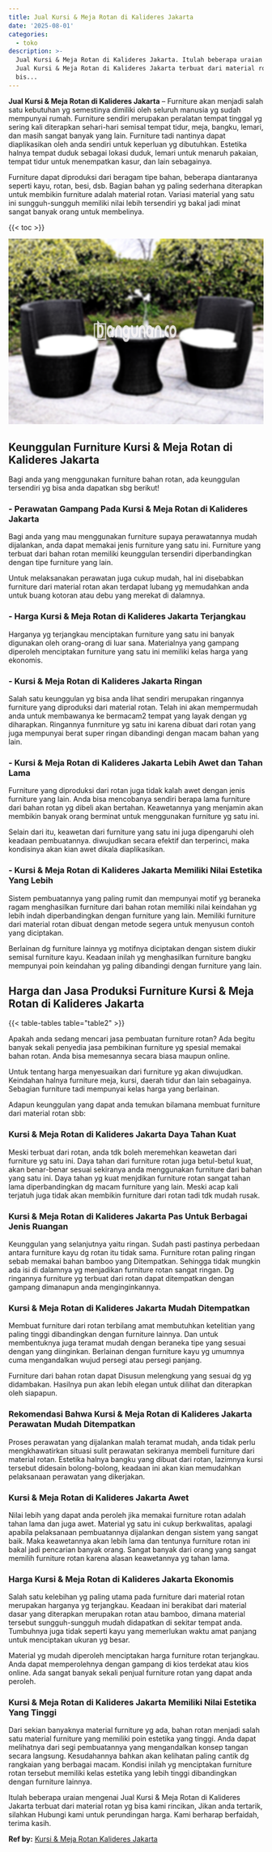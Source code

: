 ```yaml
---
title: Jual Kursi & Meja Rotan di Kalideres Jakarta
date: '2025-08-01'
categories:
  - toko
description: >-
  Jual Kursi & Meja Rotan di Kalideres Jakarta. Itulah beberapa uraian mengenai
  Jual Kursi & Meja Rotan di Kalideres Jakarta terbuat dari material rotan yg
  bis...
---
```


**Jual Kursi & Meja Rotan di Kalideres Jakarta** – Furniture akan menjadi salah satu kebutuhan yg semestinya dimiliki oleh seluruh manusia yg sudah mempunyai rumah. Furniture sendiri merupakan peralatan tempat tinggal yg sering kali diterapkan sehari-hari semisal tempat tidur, meja, bangku, lemari, dan masih sangat banyak yang lain. Furniture tadi nantinya dapat diaplikasikan oleh anda sendiri untuk keperluan yg dibutuhkan. Estetika halnya tempat duduk sebagai lokasi duduk, lemari untuk menaruh pakaian, tempat tidur untuk menempatkan kasur, dan lain sebagainya.

Furniture dapat diproduksi dari beragam tipe bahan, beberapa diantaranya seperti kayu, rotan, besi, dsb. Bagian bahan yg paling sederhana diterapkan untuk membikin furniture adalah material rotan. Variasi material yang satu ini sungguh-sungguh memiliki nilai lebih tersendiri yg bakal jadi minat sangat banyak orang untuk membelinya.

{{< toc >}}

![Jual Kursi & Meja Rotan di Kalideres Jakarta](/images/kursi-meja-rotan-murah51.png)

## Keunggulan Furniture Kursi & Meja Rotan di Kalideres Jakarta

Bagi anda yang menggunakan furniture bahan rotan, ada keunggulan tersendiri yg bisa anda dapatkan sbg berikut!

### \- Perawatan Gampang Pada Kursi & Meja Rotan di Kalideres Jakarta

Bagi anda yang mau menggunakan furniture supaya perawatannya mudah dijalankan, anda dapat memakai jenis furniture yang satu ini. Furniture yang terbuat dari bahan rotan memiliki keunggulan tersendiri diperbandingkan dengan tipe furniture yang lain.

Untuk melaksanakan perawatan juga cukup mudah, hal ini disebabkan furniture dari material rotan akan terdapat lubang yg memudahkan anda untuk buang kotoran atau debu yang merekat di dalamnya.

### \- Harga Kursi & Meja Rotan di Kalideres Jakarta Terjangkau

Harganya yg terjangkau menciptakan furniture yang satu ini banyak digunakan oleh orang-orang di luar sana. Materialnya yang gampang diperoleh menciptakan furniture yang satu ini memiliki kelas harga yang ekonomis.

### \- Kursi & Meja Rotan di Kalideres Jakarta Ringan

Salah satu keunggulan yg bisa anda lihat sendiri merupakan ringannya furniture yang diproduksi dari material rotan. Telah ini akan mempermudah anda untuk membawanya ke bermacam2 tempat yang layak dengan yg diharapkan. Ringannya funrniture yg satu ini karena dibuat dari rotan yang juga mempunyai berat super ringan dibandingi dengan macam bahan yang lain.

### \- Kursi & Meja Rotan di Kalideres Jakarta Lebih Awet dan Tahan Lama

Furniture yang diproduksi dari rotan juga tidak kalah awet dengan jenis furniture yang lain. Anda bisa mencobanya sendiri berapa lama furniture dari bahan rotan yg dibeli akan bertahan. Keawetannya yang menjamin akan membikin banyak orang berminat untuk menggunakan furniture yg satu ini.

Selain dari itu, keawetan dari furniture yang satu ini juga dipengaruhi oleh keadaan pembuatannya. diwujudkan secara efektif dan terperinci, maka kondisinya akan kian awet dikala diaplikasikan.

### \- Kursi & Meja Rotan di Kalideres Jakarta Memiliki Nilai Estetika Yang Lebih

Sistem pembuatannya yang paling rumit dan mempunyai motif yg beraneka ragam menghasilkan furniture dari bahan rotan memiliki nilai keindahan yg lebih indah diperbandingkan dengan furniture yang lain. Memiliki furniture dari material rotan dibuat dengan metode segera untuk menyusun contoh yang diciptakan.

Berlainan dg furniture lainnya yg motifnya diciptakan dengan sistem diukir semisal furniture kayu. Keadaan inilah yg menghasilkan furniture bangku mempunyai poin keindahan yg paling dibandingi dengan furniture yang lain.

## Harga dan Jasa Produksi Furniture Kursi & Meja Rotan di Kalideres Jakarta

{{< table-tables table="table2" >}}

Apakah anda sedang mencari jasa pembuatan furniture rotan? Ada begitu banyak sekali penyedia jasa pembikinan furniture yg spesial memakai bahan rotan. Anda bisa memesannya secara biasa maupun online.

Untuk tentang harga menyesuaikan dari furniture yg akan diwujudkan. Keindahan halnya furniture meja, kursi, daerah tidur dan lain sebagainya. Sebagian furniture tadi mempunyai kelas harga yang berlainan.

Adapun keunggulan yang dapat anda temukan bilamana membuat furniture dari material rotan sbb:

### Kursi & Meja Rotan di Kalideres Jakarta Daya Tahan Kuat

Meski terbuat dari rotan, anda tdk boleh meremehkan keawetan dari furniture yg satu ini. Daya tahan dari furniture rotan juga betul-betul kuat, akan benar-benar sesuai sekiranya anda menggunakan furniture dari bahan yang satu ini. Daya tahan yg kuat menjdikan furniture rotan sangat tahan lama diperbandingkan dg macam furniture yang lain. Meski acap kali terjatuh juga tidak akan membikin furniture dari rotan tadi tdk mudah rusak.

### Kursi & Meja Rotan di Kalideres Jakarta Pas Untuk Berbagai Jenis Ruangan

Keunggulan yang selanjutnya yaitu ringan. Sudah pasti pastinya perbedaan antara furniture kayu dg rotan itu tidak sama. Furniture rotan paling ringan sebab memakai bahan bamboo yang Ditempatkan. Sehingga tidak mungkin ada isi di dalamnya yg menjadikan furniture rotan sangat ringan. Dg ringannya furniture yg terbuat dari rotan dapat ditempatkan dengan gampang dimanapun anda menginginkannya.

### Kursi & Meja Rotan di Kalideres Jakarta Mudah Ditempatkan

Membuat furniture dari rotan terbilang amat membutuhkan ketelitian yang paling tinggi dibandingkan dengan furniture lainnya. Dan untuk membentuknya juga teramat mudah dengan beraneka tipe yang sesuai dengan yang diinginkan. Berlainan dengan furniture kayu yg umumnya cuma mengandalkan wujud persegi atau persegi panjang.

Furniture dari bahan rotan dapat Disusun melengkung yang sesuai dg yg didambakan. Hasilnya pun akan lebih elegan untuk dilihat dan diterapkan oleh siapapun.

### Rekomendasi Bahwa Kursi & Meja Rotan di Kalideres Jakarta Perawatan Mudah Ditempatkan

Proses perawatan yang dijalankan malah teramat mudah, anda tidak perlu mengkhawatirkan situasi sulit perawatan sekiranya membeli furniture dari material rotan. Estetika halnya bangku yang dibuat dari rotan, lazimnya kursi tersebut didesain bolong-bolong, keadaan ini akan kian memudahkan pelaksanaan perawatan yang dikerjakan.

### Kursi & Meja Rotan di Kalideres Jakarta Awet

Nilai lebih yang dapat anda peroleh jika memakai furniture rotan adalah tahan lama dan juga awet. Material yg satu ini cukup berkwalitas, apalagi apabila pelaksanaan pembuatannya dijalankan dengan sistem yang sangat baik. Maka keawetannya akan lebih lama dan tentunya furniture rotan ini bakal jadi pencarian banyak orang. Sangat banyak dari orang yang sangat memilih furniture rotan karena alasan keawetannya yg tahan lama.

### Harga Kursi & Meja Rotan di Kalideres Jakarta Ekonomis

Salah satu kelebihan yg paling utama pada furniture dari material rotan merupakan harganya yg terjangkau. Keadaan ini berakibat dari material dasar yang diterapkan merupakan rotan atau bamboo, dimana material tersebut sungguh-sungguh mudah didapatkan di sekitar tempat anda. Tumbuhnya juga tidak seperti kayu yang memerlukan waktu amat panjang untuk menciptakan ukuran yg besar.

Material yg mudah diperoleh menciptakan harga furniture rotan terjangkau. Anda dapat memperolehnya dengan gampang di kios terdekat atau kios online. Ada sangat banyak sekali penjual furniture rotan yang dapat anda peroleh.

### Kursi & Meja Rotan di Kalideres Jakarta Memiliki Nilai Estetika Yang Tinggi

Dari sekian banyaknya material furniture yg ada, bahan rotan menjadi salah satu material furniture yang memiliki poin estetika yang tinggi. Anda dapat melihatnya dari segi pembuatannya yang mengandalkan konsep tangan secara langsung. Kesudahannya bahkan akan kelihatan paling cantik dg rangkaian yang berbagai macam. Kondisi inilah yg menciptakan furniture rotan tersebut memiliki kelas estetika yang lebih tinggi dibandingkan dengan furniture lainnya.

Itulah beberapa uraian mengenai Jual Kursi & Meja Rotan di Kalideres Jakarta terbuat dari material rotan yg bisa kami rincikan, Jikan anda tertarik, silahkan Hubungi kami untuk perundingan harga. Kami berharap berfaidah, terima kasih.

**Ref by:** [Kursi & Meja Rotan Kalideres Jakarta](https://id.wikipedia.org/wiki/Kursi)
